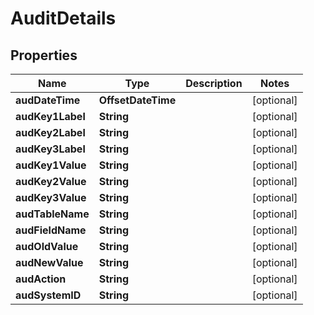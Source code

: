 

# AuditDetails


## Properties

| Name | Type | Description | Notes |
|------------ | ------------- | ------------- | -------------|
|**audDateTime** | **OffsetDateTime** |  |  [optional] |
|**audKey1Label** | **String** |  |  [optional] |
|**audKey2Label** | **String** |  |  [optional] |
|**audKey3Label** | **String** |  |  [optional] |
|**audKey1Value** | **String** |  |  [optional] |
|**audKey2Value** | **String** |  |  [optional] |
|**audKey3Value** | **String** |  |  [optional] |
|**audTableName** | **String** |  |  [optional] |
|**audFieldName** | **String** |  |  [optional] |
|**audOldValue** | **String** |  |  [optional] |
|**audNewValue** | **String** |  |  [optional] |
|**audAction** | **String** |  |  [optional] |
|**audSystemID** | **String** |  |  [optional] |



